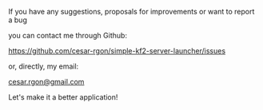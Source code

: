 If you have any suggestions, proposals for improvements or want to report a bug

you can contact me through Github:

https://github.com/cesar-rgon/simple-kf2-server-launcher/issues

or, directly, my email:

[cesar.rgon@gmail.com](mailto:cesar.rgon@gmail.com)

Let's make it a better application!